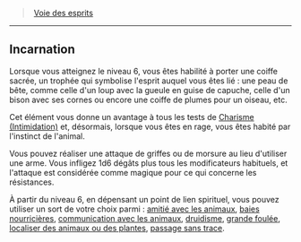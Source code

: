 ﻿---
!GenericItem
Name: Incarnation
Id: barbarian_spirits_hd.md#incarnation
ParentLink: barbarian_spirits_hd.md#voie-des-esprits
ParentName: Voie des esprits
NameLevel: 2
Attributes:
  Name: Incarnation
  Markdown: >+
    ## <!--Name-->Incarnation<!--/Name-->


    Lorsque vous atteignez le niveau 6, vous êtes habilité à porter une coiffe sacrée, un trophée qui symbolise l'esprit auquel vous êtes lié : une peau de bête, comme celle d'un loup avec la gueule en guise de capuche, celle d'un bison avec ses cornes ou encore une coiffe de plumes pour un oiseau, etc.


    Cet élément vous donne un avantage à tous les tests de [Charisme (Intimidation)](hd_abilities_charisma_intimidation.md) et, désormais, lorsque vous êtes en rage, vous êtes habité par l'instinct de l'animal.


    Vous pouvez réaliser une attaque de griffes ou de morsure au lieu d'utiliser une arme. Vous infligez 1d6 dégâts plus tous les modificateurs habituels, et l'attaque est considérée comme magique pour ce qui concerne les résistances.


    À partir du niveau 6, en dépensant un point de lien spirituel, vous pouvez utiliser un sort de votre choix parmi : [amitié avec les animaux](hd_spells_amitie_avec_les_animaux.md), [baies nourricières](hd_spells_baies_nourricieres.md), [communication avec les animaux](hd_spells_communication_avec_les_animaux.md), [druidisme](hd_spells_druidisme.md), [grande foulée](hd_spells_grande_foulee.md), [localiser des animaux ou des plantes](hd_spells_localiser_des_animaux_ou_des_plantes.md), [passage sans trace](hd_spells_passage_sans_trace.md).

AttributesDictionary: >+
  Name: Incarnation

  Markdown: >+

    ## <!--Name-->Incarnation<!--/Name-->





    Lorsque vous atteignez le niveau 6, vous êtes habilité à porter une coiffe sacrée, un trophée qui symbolise l'esprit auquel vous êtes lié : une peau de bête, comme celle d'un loup avec la gueule en guise de capuche, celle d'un bison avec ses cornes ou encore une coiffe de plumes pour un oiseau, etc.





    Cet élément vous donne un avantage à tous les tests de [Charisme (Intimidation)](hd_abilities_charisma_intimidation.md) et, désormais, lorsque vous êtes en rage, vous êtes habité par l'instinct de l'animal.





    Vous pouvez réaliser une attaque de griffes ou de morsure au lieu d'utiliser une arme. Vous infligez 1d6 dégâts plus tous les modificateurs habituels, et l'attaque est considérée comme magique pour ce qui concerne les résistances.





    À partir du niveau 6, en dépensant un point de lien spirituel, vous pouvez utiliser un sort de votre choix parmi : [amitié avec les animaux](hd_spells_amitie_avec_les_animaux.md), [baies nourricières](hd_spells_baies_nourricieres.md), [communication avec les animaux](hd_spells_communication_avec_les_animaux.md), [druidisme](hd_spells_druidisme.md), [grande foulée](hd_spells_grande_foulee.md), [localiser des animaux ou des plantes](hd_spells_localiser_des_animaux_ou_des_plantes.md), [passage sans trace](hd_spells_passage_sans_trace.md).



---
> [Voie des esprits](hd_barbarian_spirits.md)

---

## Incarnation

Lorsque vous atteignez le niveau 6, vous êtes habilité à porter une coiffe sacrée, un trophée qui symbolise l'esprit auquel vous êtes lié : une peau de bête, comme celle d'un loup avec la gueule en guise de capuche, celle d'un bison avec ses cornes ou encore une coiffe de plumes pour un oiseau, etc.

Cet élément vous donne un avantage à tous les tests de [Charisme (Intimidation)](hd_abilities_charisma_intimidation.md) et, désormais, lorsque vous êtes en rage, vous êtes habité par l'instinct de l'animal.

Vous pouvez réaliser une attaque de griffes ou de morsure au lieu d'utiliser une arme. Vous infligez 1d6 dégâts plus tous les modificateurs habituels, et l'attaque est considérée comme magique pour ce qui concerne les résistances.

À partir du niveau 6, en dépensant un point de lien spirituel, vous pouvez utiliser un sort de votre choix parmi : [amitié avec les animaux](hd_spells_amitie_avec_les_animaux.md), [baies nourricières](hd_spells_baies_nourricieres.md), [communication avec les animaux](hd_spells_communication_avec_les_animaux.md), [druidisme](hd_spells_druidisme.md), [grande foulée](hd_spells_grande_foulee.md), [localiser des animaux ou des plantes](hd_spells_localiser_des_animaux_ou_des_plantes.md), [passage sans trace](hd_spells_passage_sans_trace.md).

